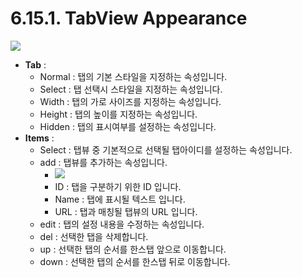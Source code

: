 # 6.15.1. TabView Appearance

![](https://github.com/asoosoft/spidergen-guidebook/tree/eeac9656bff5b368e79bf9dad544cae218642e17/assets/tabview-ex-002.png)

* **Tab** :
  * Normal : 탭의 기본 스타일을 지정하는 속성입니다.
  * Select : 탭 선택시 스타일을 지정하는 속성입니다.
  * Width : 탭의 가로 사이즈를 지정하는 속성입니다.
  * Height : 탭의 높이를 지정하는 속성입니다.
  * Hidden : 탭의 표시여부를 설정하는 속성입니다.
* **Items** :
  * Select : 탭뷰 중 기본적으로 선택될 탭아이디를 설정하는 속성입니다.
  * add : 탭뷰를 추가하는 속성입니다.
    * ![](https://github.com/asoosoft/spidergen-guidebook/tree/eeac9656bff5b368e79bf9dad544cae218642e17/assets/tabview-ex-003.png)
    * ID : 탭을 구분하기 위한 ID 입니다.
    * Name : 탭에 표시될 텍스트 입니다.
    * URL : 탭과 매칭될 탭뷰의 URL 입니다.
  * edit : 탭의 설정 내용을 수정하는 속성입니다.
  * del : 선택한 탭을 삭제합니다.
  * up : 선택한 탭의 순서를 한스탭 앞으로 이동합니다.
  * down : 선택한 탭의 순서를 한스탭 뒤로 이동합니다.

